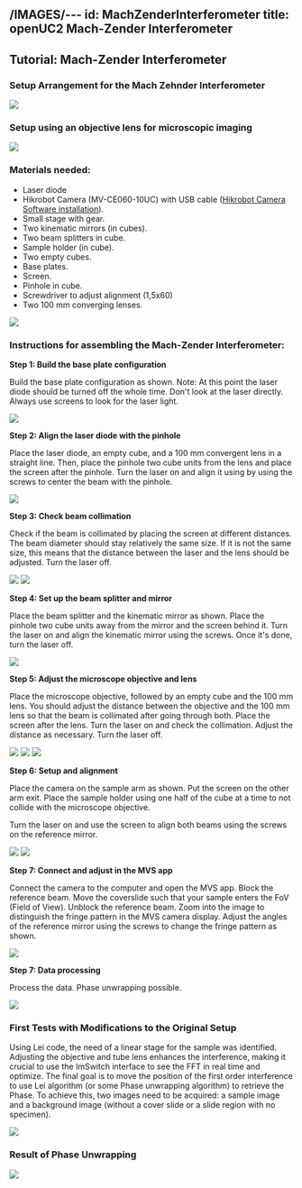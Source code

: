 /IMAGES/---
id: MachZenderInterferometer
title: openUC2 Mach-Zender Interferometer
---

## Tutorial: Mach-Zender Interferometer


### Setup Arrangement for the Mach Zehnder Interferometer

![](./IMAGES/MachZhender.png)

### Setup using an objective lens for microscopic imaging

![](./IMAGES/OffAxisHolo.png)

### Materials needed:
- Laser diode
- Hikrobot Camera (MV-CE060-10UC) with USB cable ([Hikrobot Camera Software installation](Camera_Software_tutorial.md)).
- Small stage with gear.
- Two kinematic mirrors (in cubes).
- Two beam splitters in cube.
- Sample holder (in cube).
- Two empty cubes.
- Base plates.
- Screen.
- Pinhole in cube.
- Screwdriver to adjust alignment (1,5x60)
- Two 100 mm converging lenses.

![](./IMAGES/image111.jpg)

### Instructions for assembling the Mach-Zender Interferometer:

**Step 1: Build the base plate configuration**

Build the base plate configuration as shown. Note: At this point the laser diode should be turned off the whole time. Don't look at the laser directly. Always use screens to look for the laser light.

![](./IMAGES/image78.jpg)

**Step 2: Align the laser diode with the pinhole**

Place the laser diode, an empty cube, and a 100 mm convergent lens in a straight line. Then, place the pinhole two cube units from the lens and place the screen after the pinhole. Turn the laser on and align it using by using the screws to center the beam with the pinhole.

![](./IMAGES/image101.jpg)

**Step 3: Check beam collimation**

Check if the beam is collimated by placing the screen at different distances. The beam diameter should stay relatively the same size. If it is not the same size, this means that the distance between the laser and the lens should be adjusted. Turn the laser off.

![](./IMAGES/image112.jpg)
![](./IMAGES/image124.jpg)

**Step 4: Set up the beam splitter and mirror**

Place the beam splitter and the kinematic mirror as shown. Place the pinhole two cube units away from the mirror and the screen behind it. Turn the laser on and align the kinematic mirror using the screws. Once it's done, turn the laser off.

![](./IMAGES/image132.jpg)

**Step 5: Adjust the microscope objective and lens**

Place the microscope objective, followed by an empty cube and the 100 mm lens. You should adjust the distance between the objective and the 100 mm lens so that the beam is collimated after going through both. Place the screen after the lens. Turn the laser on and check the collimation. Adjust the distance as necessary. Turn the laser off.

![](./IMAGES/image137.jpg)
![](./IMAGES/image79.jpg)
![](./IMAGES/image17.jpg)


**Step 6: Setup and alignment**

Place the camera on the sample arm as shown. Put the screen on the other arm exit. Place the sample holder using one half of the cube at a time to not collide with the microscope objective.

Turn the laser on and use the screen to align both beams using the screws on the reference mirror.

![](./IMAGES/image85.jpg)
![](./IMAGES/image116.jpg)

**Step 7: Connect and adjust in the MVS app**

Connect the camera to the computer and open the MVS app. Block the reference beam. Move the coverslide such that your sample enters the FoV (Field of View). Unblock the reference beam. Zoom into the image to distinguish the fringe pattern in the MVS camera display. Adjust the angles of the reference mirror using the screws to change the fringe pattern as shown.

![](./IMAGES/image147.png)

**Step 7: Data processing**

Process the data. Phase unwrapping possible.

![](./IMAGES/image99.png)




### First Tests with Modifications to the Original Setup



Using Lei code, the need of a linear stage for the sample was identified. Adjusting the objective and tube lens enhances the interference, making it crucial to use the ImSwitch interface to see the FFT in real time and optimize. The final goal is to move the position of the first order interference to use Lei algorithm (or some Phase unwrapping algorithm) to retrieve the Phase. To achieve this, two images need to be acquired: a sample image and a background image (without a cover slide or a slide region with no specimen).

![](./IMAGES/image133.png)

### Result of Phase Unwrapping

![](./IMAGES/image72.png)
